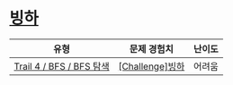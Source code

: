 # [빙하](https://www.codetree.ai/trails/complete/curated-cards/challenge-glacier)

|유형|문제 경험치|난이도|
|---|---|---|
|[Trail 4 / BFS / BFS 탐색](https://www.codetree.ai/trail-info/intermediate-low/)|[[Challenge]빙하](https://www.codetree.ai/trails/complete/curated-cards/challenge-glacier/)|어려움|

